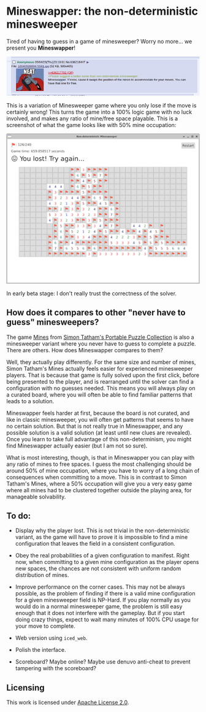 # Mineswapper: the non-deterministic minesweeper

Tired of having to guess in a game of minesweeper? Worry no more... we present
you **Mineswapper**!

![name origin](mineswapper.png?raw=true)

This is a variation of Minesweeper game where you only lose if the move is
certainly wrong! This turns the game into a 100% logic game with no luck
involved, and makes any ratio of mine/free space playable. This is a screenshot
of what the game looks like with 50% mine occupation:

![game with 50% mines](screenshot.png?raw=true "Ultra hard")

In early beta stage: I don't really trust the correctness of the solver.

## How does it compares to other "never have to guess" minesweepers?

The game
[Mines](https://www.chiark.greenend.org.uk/~sgtatham/puzzles/js/mines.html) from
[Simon Tatham's Portable Puzzle
Collection](https://www.chiark.greenend.org.uk/~sgtatham/puzzles/) is also a
minesweeper variant where you never have to guess to complete a puzzle. There
are others. How does Mineswapper compares to them?

Well, they actually play differently. For the same size and number of mines,
Simon Tatham's Mines actually feels easier for experienced minesweeper players.
That is because that game is fully solved upon the first click, before being
presented to the player, and is rearranged until the solver can find a
configuration with no guesses needed. This means you will always play on a
curated board, where you will often be able to find familiar patterns that
leads to a solution.

Mineswapper feels harder at first, because the board is not curated, and like in
classic minesweeper, you will often get patterns that seems to have no certain
solution. But that is not really true in Mineswapper, and any possible solution
is a valid solution (at least until new clues are revealed). Once you learn to
take full advantage of this non-determinism, you might find Mineswapper actually
easier (but I am not so sure).

What is most interesting, though, is that in Mineswapper you can play with any
ratio of mines to free spaces. I guess the most challenging should be around 50%
of mine occupation, where you have to worry of a long chain of consequences when
committing to a move. This is in contrast to Simon Tatham's Mines, where a 50%
occupation will give you a very easy game where all mines had to be clustered
together outside the playing area, for manageable solvability.

## To do:

- Display why the player lost. This is not trivial in the non-deterministic
variant, as the game will have to prove it is impossible to find a mine
configuration that leaves the field in a consistent configuration.

- Obey the real probabilities of a given configuration to manifest. Right now,
when committing to a given mine configuration as the player opens new spaces, the
chances are not consistent with uniform random distribution of mines.

- Improve performance on the corner cases. This may not be always possible, as
the problem of finding if there is a valid mine configuration for a given
minesweeper field is NP-Hard. If you play normally as you would do in a normal
minesweeper game, the problem is still easy enough that it does not interfere
with the gameplay. But if you start doing crazy things, expect to wait many
minutes of 100% CPU usage for your move to complete.

- Web version using `iced_web`.

- Polish the interface.
  
- Scoreboard? Maybe online? Maybe use denuvo anti-cheat to prevent tampering
  with the scoreboard?

## Licensing

This work is licensed under [Apache License 2.0](http://www.apache.org/licenses/LICENSE-2.0).
